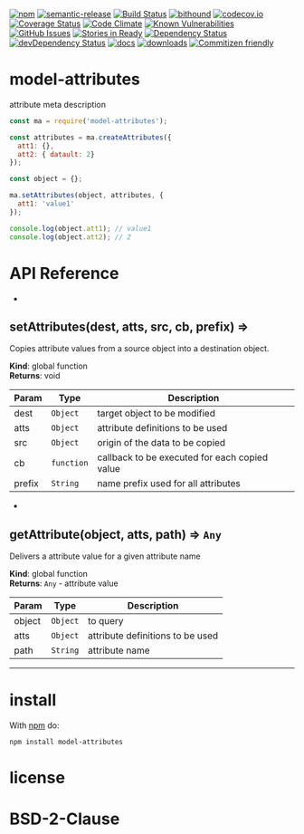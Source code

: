 [![npm](https://img.shields.io/npm/v/model-attributes.svg)](https://www.npmjs.com/package/model-attributes)
[![semantic-release](https://img.shields.io/badge/%20%20%F0%9F%93%A6%F0%9F%9A%80-semantic--release-e10079.svg)](https://github.com/arlac77/model-attributes)
[![Build Status](https://secure.travis-ci.org/arlac77/model-attributes.png)](http://travis-ci.org/arlac77/model-attributes)
[![bithound](https://www.bithound.io/github/arlac77/model-attributes/badges/score.svg)](https://www.bithound.io/github/arlac77/model-attributes)
[![codecov.io](http://codecov.io/github/arlac77/model-attributes/coverage.svg?branch=master)](http://codecov.io/github/arlac77/model-attributes?branch=master)
[![Coverage Status](https://coveralls.io/repos/arlac77/model-attributes/badge.svg)](https://coveralls.io/r/arlac77/model-attributes)
[![Code Climate](https://codeclimate.com/github/arlac77/model-attributes/badges/gpa.svg)](https://codeclimate.com/github/arlac77/model-attributes)
[![Known Vulnerabilities](https://snyk.io/test/github/arlac77/model-attributes/badge.svg)](https://snyk.io/test/github/arlac77/model-attributes)
[![GitHub Issues](https://img.shields.io/github/issues/arlac77/model-attributes.svg?style=flat-square)](https://github.com/arlac77/model-attributes/issues)
[![Stories in Ready](https://badge.waffle.io/arlac77/model-attributes.svg?label=ready&title=Ready)](http://waffle.io/arlac77/model-attributes)
[![Dependency Status](https://david-dm.org/arlac77/model-attributes.svg)](https://david-dm.org/arlac77/model-attributes)
[![devDependency Status](https://david-dm.org/arlac77/model-attributes/dev-status.svg)](https://david-dm.org/arlac77/model-attributes#info=devDependencies)
[![docs](http://inch-ci.org/github/arlac77/model-attributes.svg?branch=master)](http://inch-ci.org/github/arlac77/model-attributes)
[![downloads](http://img.shields.io/npm/dm/model-attributes.svg?style=flat-square)](https://npmjs.org/package/model-attributes)
[![Commitizen friendly](https://img.shields.io/badge/commitizen-friendly-brightgreen.svg)](http://commitizen.github.io/cz-cli/)

model-attributes
==========
attribute meta description

```javascript
const ma = require('model-attributes');

const attributes = ma.createAttributes({
  att1: {},
  att2: { datault: 2}
});

const object = {};

ma.setAttributes(object, attributes, {
  att1: 'value1'
});

console.log(object.att1); // value1
console.log(object.att2); // 2
```

# API Reference

* <a name="setAttributes"></a>

## setAttributes(dest, atts, src, cb, prefix) ⇒
Copies attribute values from a source object into a destination object.

**Kind**: global function  
**Returns**: void  

| Param | Type | Description |
| --- | --- | --- |
| dest | <code>Object</code> | target object to be modified |
| atts | <code>Object</code> | attribute definitions to be used |
| src | <code>Object</code> | origin of the data to be copied |
| cb | <code>function</code> | callback to be executed for each copied value |
| prefix | <code>String</code> | name prefix used for all attributes |


* <a name="getAttribute"></a>

## getAttribute(object, atts, path) ⇒ <code>Any</code>
Delivers a attribute value for a given attribute name

**Kind**: global function  
**Returns**: <code>Any</code> - attribute value  

| Param | Type | Description |
| --- | --- | --- |
| object | <code>Object</code> | to query |
| atts | <code>Object</code> | attribute definitions to be used |
| path | <code>String</code> | attribute name |


* * *

install
=======

With [npm](http://npmjs.org) do:

```shell
npm install model-attributes
```

license
=======

BSD-2-Clause
=======
